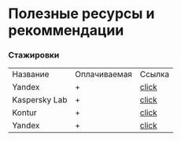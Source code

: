 <h1>Полезные ресурсы и рекоммендации</h1>

<h3 id = "interniships">Стажировки</h3>
<table>
  <tr>
    <td>Название</td>
    <td>Оплачиваемая</td>
    <td>Ссылка</td>
  </tr>
  <tr>
    <td>Yandex</td>
    <td>+</td>
    <td><a href = "https://yandex.ru/yaintern/" target = "_blank" rel = "nofollow">click</td>
  </tr>
  <tr>
    <td>Kaspersky Lab</td>
    <td>+</td>
    <td><a href = "http://safeboard.kaspersky.ru/" target = "_blank">click</td>
  </tr>
  <tr>
    <td>Kontur</td>
    <td>+</td>
    <td><a href = "https://kontur.ru/education/programs/intern" target = "_blank">click</td>
  </tr>
      <tr>
    <td>Yandex</td>
    <td>+</td>
    <td><a href = "https://yandex.ru/yaintern/" target = "_blank">click</td>
  </tr>
</table>
